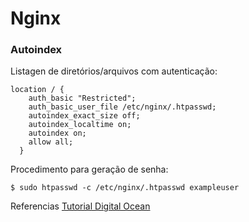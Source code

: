 # Nginx

### Autoindex
Listagen de diretórios/arquivos com autenticação:
```
location / {
    auth_basic "Restricted";                  
    auth_basic_user_file /etc/nginx/.htpasswd;
    autoindex_exact_size off;
    autoindex_localtime on;
    autoindex on;
    allow all;
  }
```

Procedimento para geração de senha:
```shell
$ sudo htpasswd -c /etc/nginx/.htpasswd exampleuser
```
Referencias [Tutorial Digital Ocean](https://www.digitalocean.com/community/tutorials/how-to-set-up-http-authentication-with-nginx-on-ubuntu-12-10)
